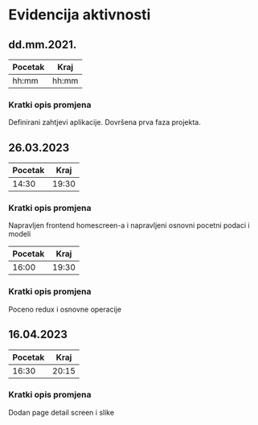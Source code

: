 # Evidencija aktivnosti
## dd.mm.2021.
Pocetak | Kraj
------- | ----
hh:mm   | hh:mm
### Kratki opis promjena
Definirani zahtjevi aplikacije.
Dovršena prva faza projekta.

## 26.03.2023

Pocetak | Kraj
------- | ----
14:30   | 19:30
### Kratki opis promjena
Napravljen frontend homescreen-a i napravljeni osnovni pocetni podaci i modeli

Pocetak | Kraj
------- | ----
16:00   | 19:30
### Kratki opis promjena
Poceno redux i osnovne operacije
## 16.04.2023
Pocetak | Kraj
------- | ----
16:30   | 20:15
### Kratki opis promjena
Dodan page detail screen i slike